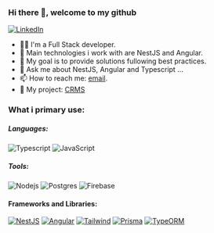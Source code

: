 ### Hi there 👋, welcome to my github 

[![LinkedIn][linkedin-shield]][author-linkedin]

- 🧑‍💻 I'm a Full Stack developer.
- 👯 Main technologies i work with are NestJS and Angular.
- 💪 My goal is to provide solutions fullowing best practices.
- 💬 Ask me about NestJS, Angular and Typescript ...
- 📫 How to reach me: [email](mailto:mohamed.birali@outlook.com).
- 💼 My project: [CRMS](https://aioneprod.web.app/)

### What i primary use: 
##### Languages:

![Typescript](https://img.shields.io/badge/-Typescript-000000?style=flat&logo=Typescript&logoColor=6f97cc)
![JavaScript](https://img.shields.io/badge/-Javascript-000000?style=flat&logo=JavaScript)

##### Tools:
![Nodejs](https://img.shields.io/badge/-Node.js-000000?style=flat&logo=node.js)
![Postgres](https://img.shields.io/badge/-postgresql-000000?style=flat&logo=postgresql&logoColor=fffff)
![Firebase](https://img.shields.io/badge/-firebase-000000?style=flat&logo=firebase&logoColor=fffff)

#### Frameworks and Libraries:

[![NestJS](https://img.shields.io/badge/-Nest-000000?style=flat&logo=NestJS&logoColor=ed1543)](https://nestjs.com/)
[![Angular](https://img.shields.io/badge/-Angular-000000?style=flat&logo=Angular&logoColor=dd0132)](https://angular.io/)
[![Tailwind](https://img.shields.io/badge/-Tailwind-000000?style=flat&logo=Tailwindcss)](https://tailwindcss.com/)
[![Prisma](https://img.shields.io/badge/-Prisma-000000?style=flat&logo=Prisma#)]([https://typeorm.io/#/](https://www.prisma.io/))
[![TypeORM](https://img.shields.io/badge/-TypeORM-000000?style=flat&logo=#)](https://typeorm.io/#/)

[github-shield]: https://img.shields.io/badge/GitHub-100000?style=for-the-badge&logo=github&logoColor=white
[linkedin-shield]: https://img.shields.io/badge/LinkedIn-0077B5?style=for-the-badge&logo=linkedin&logoColor=white
[instagram-shield]: https://img.shields.io/badge/Instagram-E4405F?style=for-the-badge&logo=instagram&logoColor=white

[author-linkedin]: https://www.linkedin.com/in/mohamed-birali/
[author-instagram]: https://www.instagram.com/mohamed_birali/
[author-github]: https://github.com/mohamedpierre
